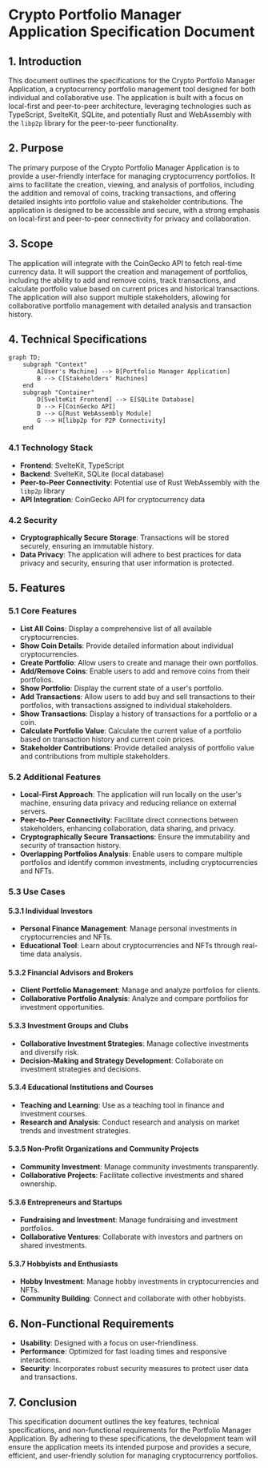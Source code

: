 # Crypto Portfolio Manager Application Specification Document

##  1. Introduction

This document outlines the specifications for the Crypto Portfolio Manager Application, a cryptocurrency portfolio management tool designed for both individual and collaborative use. The application is built with a focus on local-first and peer-to-peer architecture, leveraging technologies such as TypeScript, SvelteKit, SQLite, and potentially Rust and WebAssembly with the `libp2p` library for the peer-to-peer functionality.

##  2. Purpose

The primary purpose of the Crypto Portfolio Manager Application is to provide a user-friendly interface for managing cryptocurrency portfolios. It aims to facilitate the creation, viewing, and analysis of portfolios, including the addition and removal of coins, tracking transactions, and offering detailed insights into portfolio value and stakeholder contributions. The application is designed to be accessible and secure, with a strong emphasis on local-first and peer-to-peer connectivity for privacy and collaboration.

##  3. Scope

The application will integrate with the CoinGecko API to fetch real-time currency data. It will support the creation and management of portfolios, including the ability to add and remove coins, track transactions, and calculate portfolio value based on current prices and historical transactions. The application will also support multiple stakeholders, allowing for collaborative portfolio management with detailed analysis and transaction history.

##  4. Technical Specifications
```mermaid
graph TD;
    subgraph "Context"
        A[User's Machine] --> B[Portfolio Manager Application]
        B --> C[Stakeholders' Machines]
    end
    subgraph "Container"
        D[SvelteKit Frontend] --> E[SQLite Database]
        D --> F[CoinGecko API]
        D --> G[Rust WebAssembly Module]
        G --> H[libp2p for P2P Connectivity]
    end
```

###  4.1 Technology Stack

- **Frontend**: SvelteKit, TypeScript
- **Backend**: SvelteKit, SQLite (local database)
- **Peer-to-Peer Connectivity**: Potential use of Rust WebAssembly with the `libp2p` library
- **API Integration**: CoinGecko API for cryptocurrency data

###  4.2 Security

- **Cryptographically Secure Storage**: Transactions will be stored securely, ensuring an immutable history.
- **Data Privacy**: The application will adhere to best practices for data privacy and security, ensuring that user information is protected.

##  5. Features

###  5.1 Core Features

- **List All Coins**: Display a comprehensive list of all available cryptocurrencies.
- **Show Coin Details**: Provide detailed information about individual cryptocurrencies.
- **Create Portfolio**: Allow users to create and manage their own portfolios.
- **Add/Remove Coins**: Enable users to add and remove coins from their portfolios.
- **Show Portfolio**: Display the current state of a user's portfolio.
- **Add Transactions**: Allow users to add buy and sell transactions to their portfolios, with transactions assigned to individual stakeholders.
- **Show Transactions**: Display a history of transactions for a portfolio or a coin.
- **Calculate Portfolio Value**: Calculate the current value of a portfolio based on transaction history and current coin prices.
- **Stakeholder Contributions**: Provide detailed analysis of portfolio value and contributions from multiple stakeholders.

###  5.2 Additional Features

- **Local-First Approach**: The application will run locally on the user's machine, ensuring data privacy and reducing reliance on external servers.
- **Peer-to-Peer Connectivity**: Facilitate direct connections between stakeholders, enhancing collaboration, data sharing, and privacy.
- **Cryptographically Secure Transactions**: Ensure the immutability and security of transaction history.
- **Overlapping Portfolios Analysis**: Enable users to compare multiple portfolios and identify common investments, including cryptocurrencies and NFTs.

###  5.3 Use Cases

####  5.3.1 Individual Investors

- **Personal Finance Management**: Manage personal investments in cryptocurrencies and NFTs.
- **Educational Tool**: Learn about cryptocurrencies and NFTs through real-time data analysis.

####  5.3.2 Financial Advisors and Brokers

- **Client Portfolio Management**: Manage and analyze portfolios for clients.
- **Collaborative Portfolio Analysis**: Analyze and compare portfolios for investment opportunities.

####  5.3.3 Investment Groups and Clubs

- **Collaborative Investment Strategies**: Manage collective investments and diversify risk.
- **Decision-Making and Strategy Development**: Collaborate on investment strategies and decisions.

####  5.3.4 Educational Institutions and Courses

- **Teaching and Learning**: Use as a teaching tool in finance and investment courses.
- **Research and Analysis**: Conduct research and analysis on market trends and investment strategies.

####  5.3.5 Non-Profit Organizations and Community Projects

- **Community Investment**: Manage community investments transparently.
- **Collaborative Projects**: Facilitate collective investments and shared ownership.

####  5.3.6 Entrepreneurs and Startups

- **Fundraising and Investment**: Manage fundraising and investment portfolios.
- **Collaborative Ventures**: Collaborate with investors and partners on shared investments.

####  5.3.7 Hobbyists and Enthusiasts

- **Hobby Investment**: Manage hobby investments in cryptocurrencies and NFTs.
- **Community Building**: Connect and collaborate with other hobbyists.

##  6. Non-Functional Requirements

- **Usability**: Designed with a focus on user-friendliness.
- **Performance**: Optimized for fast loading times and responsive interactions.
- **Security**: Incorporates robust security measures to protect user data and transactions.

##  7. Conclusion

This specification document outlines the key features, technical specifications, and non-functional requirements for the Portfolio Manager Application. By adhering to these specifications, the development team will ensure the application meets its intended purpose and provides a secure, efficient, and user-friendly solution for managing cryptocurrency portfolios.
